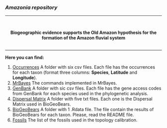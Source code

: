 ### _Amazonia repository_ <br>
--- 
<br>

<p align="center">
<b>Biogeographic evidence supports the Old Amazon hypothesis for the formation of the Amazon fluvial system</b>
<br>
<br>
</p>

---

__Here you can find:__

1. [Occurrences](https://github.com/karen9/Amazonia/tree/master/data/Occurrences)
A folder with six csv files. Each file has the occurrences for each taxon (format three columns: __Species__, __Latitude__ and
__Longitude__).
1. [MrBayes](https://github.com/karen9/Amazonia/tree/master/data/MrBayes)
The commands implemented in MrBayes.
1. [GenBank](https://github.com/karen9/Amazonia/tree/master/data/GenBank)
A folder with sic csv files. Each file has the gene access codes from GenBank for each species used in the phylogenetic analysis.
1. [Dispersal Matrix](https://github.com/karen9/Amazonia/tree/master/data/Dispersal_Matrix)
A folder with five txt files. Each one is the Dispersal Matrix used in BioGeoBears.
1. [BioGeoBears](https://github.com/karen9/Amazonia/tree/master/data/BioGeoBears)
A folder with 1 .Rdata file. The file contain the results of BioGeoBears for each taxon. Please, read the README file.
1. [Fossils](https://github.com/karen9/Amazonia/tree/master/data/Fossils)
The list of the fossils used in the topology calibration.
